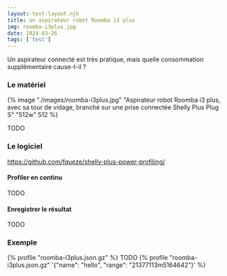 ```yaml
---
layout: test-layout.njk 
title: un aspirateur robot Roomba i3 plus
img: roomba-i3plus.jpg
date: 2024-03-26
tags: ['test']
---
```


Un aspirateur connecté est très pratique, mais quelle consommation supplémentaire cause-t-il ?
<!-- excerpt -->

### Le matériel

{% image "./images/roomba-i3plus.jpg" "Aspirateur robot Roomba i3 plus, avec sa tour de vidage, branché sur une prise connectée Shelly Plus Plug S" "512w" 512 %}

TODO

### Le logiciel

https://github.com/fqueze/shelly-plus-power-profiling/

#### Profiler en continu

TODO

#### Enregistrer le résultat

TODO

### Exemple
{% profile "roomba-i3plus.json.gz" %}
TODO
{% profile "roomba-i3plus.json.gz" '{"name": "hello", "range": "21377113m5164642"}' %}
